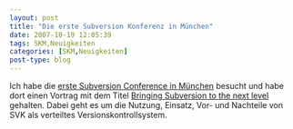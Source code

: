 ```yaml
---
layout: post
title: "Die erste Subversion Konferenz in München"
date: 2007-10-19 12:05:39
tags: SKM,Neuigkeiten
categories: [SKM,Neuigkeiten]
post-type: blog
---
```

Ich habe die <a href="http://2007.subconf.de/"  title="Subversion Konferenz">erste Subversion Conference in München</a> besucht und habe dort einen Vortrag mit dem Titel <a href="http://www.soebes.de/files/SVKSubConf2007.pdf"  title="Bringing Subversion to the next level">Bringing Subversion to the next level</a> gehalten.  Dabei geht es um die Nutzung, Einsatz, Vor- und Nachteile von SVK als verteiltes Versionskontrollsystem.
